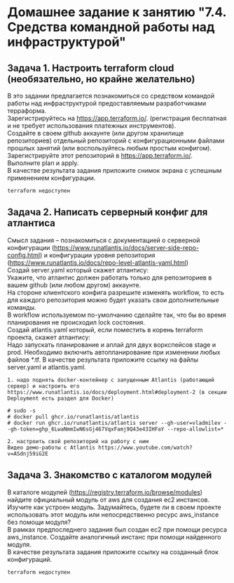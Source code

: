 # Домашнее задание к занятию "7.4. Средства командной работы над инфраструктурой"  

## Задача 1. Настроить terraform cloud (необязательно, но крайне желательно)

В это задании предлагается познакомиться со средством командой работы над инфраструктурой предоставляемым разработчиками терраформа.  
Зарегистрируйтесь на https://app.terraform.io/. (регистрация бесплатная и не требует использования платежных инструментов).  
Создайте в своем github аккаунте (или другом хранилище репозиториев) отдельный репозиторий с конфигурационными файлами   
прошлых занятий (или воспользуйтесь любым простым конфигом).
Зарегистрируйте этот репозиторий в https://app.terraform.io/.  
Выполните plan и apply.  
В качестве результата задания приложите снимок экрана с успешным применением конфигурации.  
```
terraform недоступен
```

## Задача 2. Написать серверный конфиг для атлантиса  

Смысл задания – познакомиться с документацией о серверной конфигурации (https://www.runatlantis.io/docs/server-side-repo-config.html)
и конфигурации уровня репозитория (https://www.runatlantis.io/docs/repo-level-atlantis-yaml.html)  
Создай server.yaml который скажет атлантису:  
Укажите, что атлантис должен работать только для репозиториев в вашем github (или любом другом) аккаунте.  
На стороне клиентского конфига разрешите изменять workflow, то есть для каждого репозитория можно будет указать свои дополнительные команды.  
В workflow используемом по-умолчанию сделайте так, что бы во время планирования не происходил lock состояния.  
Создай atlantis.yaml который, если поместить в корень terraform проекта, скажет атлантису:  
Надо запускать планирование и аплай для двух воркспейсов stage и prod.
Необходимо включить автопланирование при изменении любых файлов *.tf.
В качестве результата приложите ссылку на файлы server.yaml и atlantis.yaml.
```
1. надо поднять docker-контейнер с запущенным Atlantis (работающий сервер) и настроить его
https://www.runatlantis.io/docs/deployment.html#deployment-2 (в секции Deployment есть раздел для Docker)  

# sudo -s
# docker pull ghcr.io/runatlantis/atlantis
# docker run ghcr.io/runatlantis/atlantis server --gh-user=vladmilev --gh-token=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 --repo-allowlist=*
 
2. настроить свой репозиторий на работу с ним
Видео демо-работы с Atlantis https://www.youtube.com/watch?v=ASdnj59iG2E

```

## Задача 3. Знакомство с каталогом модулей

В каталоге модулей (https://registry.terraform.io/browse/modules) найдите официальный модуль от aws для создания ec2 инстансов.  
Изучите как устроен модуль. Задумайтесь, будете ли в своем проекте использовать этот модуль или непосредственно ресурс aws_instance без помощи модуля?  
В рамках предпоследнего задания был создан ec2 при помощи ресурса aws_instance. Создайте аналогичный инстанс при помощи найденного модуля.  
В качестве результата задания приложите ссылку на созданный блок конфигураций.  
```
terraform недоступен
```
